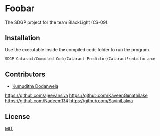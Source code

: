 # Foobar

The SDGP project for the team BlackLight (CS-09).

## Installation

Use the executable inside the compiled code folder to run the program.

```bash
SDGP-Cataract/Compiled Code/Cataract Predictor/CataractPredictor.exe
```

## Contributors

* [Kumuditha Dodanwela](https://github.com/KD23243)

https://github.com/ajeevansiva
https://github.com/KaveenGunathilake
https://github.com/Nadeem134
https://github.com/SaviniLakna

## License
[MIT](https://choosealicense.com/licenses/mit/)
